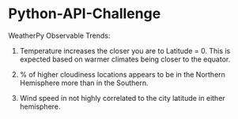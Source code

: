 # Python-API-Challenge

WeatherPy Observable Trends:
1. Temperature increases the closer you are to Latitude = 0. This is expected based on warmer climates being closer to the equator. 

2. % of higher cloudiness locations appears to be in the Northern Hemisphere more than in the Southern.

3. Wind speed in not highly correlated to the city latitude in either hemisphere. 